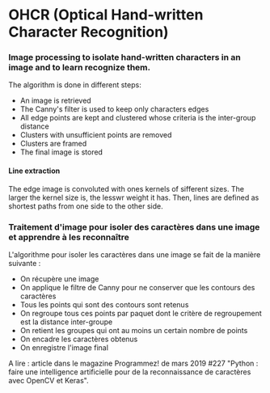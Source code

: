 # OHCR (Optical Hand-written Character Recognition)
### Image processing to isolate hand-written characters in an image and to learn recognize them.
The algorithm is done in different steps:
- An image is retrieved
- The Canny's filter is used to keep only characters edges
- All edge points are kept and clustered whose criteria is the inter-group distance
- Clusters with unsufficient points are removed
- Clusters are framed
- The final image is stored

#### Line extraction
The edge image is convoluted with ones kernels of sifferent sizes. The larger the kernel size is, the lesswr weight it has. Then, lines are defined as shortest paths from one side to the other side.


### Traitement d'image pour isoler des caractères dans une image et apprendre à les reconnaître

L'algorithme pour isoler les caractères dans une image se fait de la manière suivante :  
- On récupère une image
- On applique le filtre de Canny pour ne conserver que les contours des caractères
- Tous les points qui sont des contours sont retenus
- On regroupe tous ces points par paquet dont le critère de regroupement est la distance inter-groupe
- On retient les groupes qui ont au moins un certain nombre de points
- On encadre les caractères obtenus
- On enregistre l'image final

A lire : article dans le magazine Programmez! de mars 2019 #227 "Python : faire une intelligence artificielle pour de la reconnaissance de caractères avec OpenCV et Keras".
